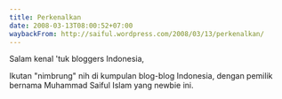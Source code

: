 ```yaml
---
title: Perkenalkan
date: 2008-03-13T08:00:52+07:00
waybackFrom: http://saiful.wordpress.com/2008/03/13/perkenalkan/
---
```

Salam kenal 'tuk bloggers Indonesia,

Ikutan "nimbrung" nih di kumpulan blog-blog Indonesia, dengan pemilik bernama Muhammad Saiful Islam yang newbie ini.

